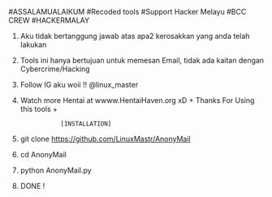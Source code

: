 #ASSALAMUALAIKUM 
#Recoded tools
#Support Hacker Melayu
#BCC CREW
#HACKERMALAY
1. Aku tidak bertanggung jawab atas apa2 kerosakkan yang anda telah lakukan
2. Tools ini hanya bertujuan untuk memesan Email, tidak ada kaitan
   dengan Cybercrime/Hacking
3. Follow IG aku woii !! @linux_master
4. Watch more Hentai at wwww.HentaiHaven.org xD
         + Thanks For Using this tools + 
                 
                  [INSTALLATION] 
1. git clone https://github.com/LinuxMastr/AnonyMail
2. cd AnonyMail
3. python AnonyMail.py
4. DONE ! 
